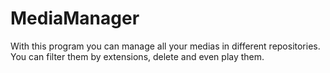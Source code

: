 # MediaManager
With this program you can manage all your medias in different repositories. You can filter them by extensions, delete and even play them.
